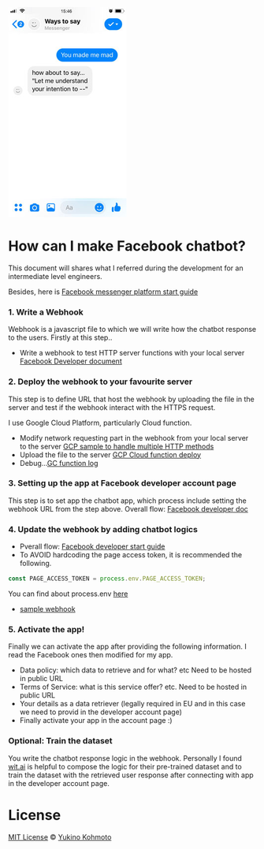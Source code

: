 ![ways to see image](img/screen.jpg)

# How can I make Facebook chatbot?
This document will shares what I referred during the development for an intermediate level engineers.

Besides, here is [Facebook messenger platform start guide](https://developers.facebook.com/docs/messenger-platform/getting-started)

### 1. Write a Webhook
Webhook is a javascript file to which we will write how the chatbot response to the users. Firstly at this step..  
- Write a webhook to test HTTP server functions with your local server [Facebook Developer document](https://developers.facebook.com/docs/messenger-platform/getting-started/webhook-setup)

### 2. Deploy the webhook to your favourite server
This step is to define URL that host the webhook by uploading the file in the server and test if the webhook interact with the HTTPS request.

I use Google Cloud Platform, particularly Cloud function.

- Modify network requesting part in the webhook from your local server to the server [GCP sample to handle multiple HTTP methods](https://cloud.google.com/functions/docs/writing/http)
- Upload the file to the server [GCP Cloud function deploy](https://cloud.google.com/functions/docs/tutorials/http)
- Debug...[GC function log](https://cloud.google.com/functions/docs/monitoring/logging)

### 3. Setting up the app at Facebook developer account page
This step is to set app the chatbot app, which process include setting the webhook URL from the step above. 
Overall flow: [Facebook developer doc](https://developers.facebook.com/docs/messenger-platform/getting-started/app-setup)

### 4. Update the webhook by adding chatbot logics
- Pverall flow: [Facebook developer start guide](https://developers.facebook.com/docs/messenger-platform/getting-started/quick-start)
- To AVOID hardcoding the page access token, it is recommended the following.
```javascript
const PAGE_ACCESS_TOKEN = process.env.PAGE_ACCESS_TOKEN;
```
You can find about process.env  [here](https://codeburst.io/process-env-what-it-is-and-why-when-how-to-use-it-effectively-505d0b2831e7)
- [sample webhook](sample/sample-webhook.js)

### 5. Activate the app!
Finally we can activate the app after providing the following information. I read the Facebook ones then modified for my app. 
- Data policy: which data to retrieve and for what? etc Need to be hosted in public URL
- Terms of Service: what is this service offer? etc. Need to be hosted in public URL
- Your details as a data retriever (legally required in EU and in this case we need to provid in the developer account page)
- Finally activate your app in the account page :)

### Optional: Train the dataset
You write the chatbot response logic in the webhook. Personally I found [wit.ai](https://wit.ai) is helpful to compose the logic for their pre-trained dataset and to train the dataset with the retrieved user response after connecting with app in the developer account page. 


# License
[MIT License](https://choosealicense.com/licenses/mit/) © [Yukino Kohmoto](http://yukinokoh.github.io/)
